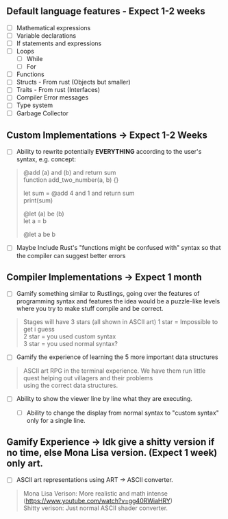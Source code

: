 
## Default language features - Expect 1-2 weeks
- [ ] Mathematical expressions
- [ ] Variable declarations
- [ ] If statements and expressions
- [ ] Loops
	- [ ] While
	- [ ] For
- [ ] Functions
- [ ] Structs - From rust (Objects but smaller)
- [ ] Traits - From rust (Interfaces)
- [ ] Compiler Error messages
- [ ] Type system
- [ ] Garbage Collector

## Custom Implementations -> Expect 1-2 Weeks
- [ ] Ability to rewrite potentially **EVERYTHING** according to the user's syntax, e.g. concept:
> @add (a) and (b) and return sum  
> function add_two_number(a, b) {}
> 
> let sum = @add 4 and 1 and return sum  
> print(sum)
>
> @let (a) be (b)  
> let a = b  
>   
> @let a be b  
- [ ] Maybe Include Rust's "functions might be confused with" syntax so that the compiler can suggest better errors

## Compiler Implementations -> Expect 1 month
- [ ] Gamify something similar to Rustlings, going over the features of programming syntax and features
	    the idea would be a puzzle-like levels where you try to make stuff compile and be correct.
> Stages will have 3 stars (all shown in ASCII art)
> 1 star = Impossible to get i guess  
> 2 star = you used custom syntax  
> 3 star = you used normal syntax?  
- [ ] Gamify the experience of learning the 5 more important data structures
> ASCII art RPG in the terminal experience.
> We have them run little quest helping out villagers and their problems  
> using the correct data structures.
- [ ] Ability to show the viewer line by line what they are executing.
	- [ ] Ability to change the display from normal syntax to "custom syntax" only for a single line.


## Gamify Experience -> Idk give a shitty version if no time, else Mona Lisa version. (Expect 1 week) only art.
- [ ] ASCII art representations using ART -> ASCII converter.
> Mona Lisa Verison: More realistic and math intense (https://www.youtube.com/watch?v=gg40RWiaHRY)  
> Shitty verison: Just normal ASCII shader converter.
